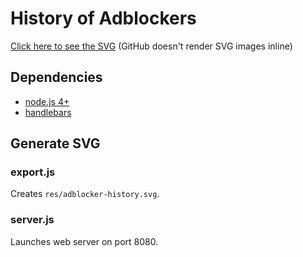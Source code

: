 # History of Adblockers

[Click here to see the SVG][svg] (GitHub doesn't render SVG images inline)

## Dependencies

- [node.js 4+][node]
- [handlebars][handlebars]

## Generate SVG

### export.js

Creates `res/adblocker-history.svg`.

### server.js

Launches web server on port 8080.

[handlebars]: https://www.npmjs.org/package/handlebars
[node]: https://nodejs.org/
[svg]: res/adblocker-history.svg
